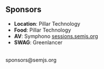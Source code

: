 ##  Sponsors

- **Location**: Pillar Technology
- **Food**: Pillar Technology
- **AV**: Symphono [sessions.semjs.org](http://sessions.semjs.org)
- **SWAG**: Greenlancer

<br />
sponsors@semjs.org
